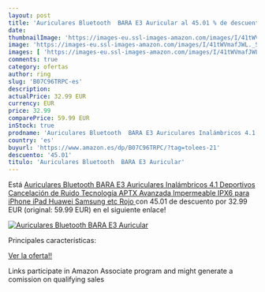 ```yaml
---
layout: post
title: 'Auriculares Bluetooth  BARA E3 Auricular al 45.01 % de descuento'
date: 
thumbnailImage: 'https://images-eu.ssl-images-amazon.com/images/I/41tWVmafJWL._SL200_.jpg'
image: 'https://images-eu.ssl-images-amazon.com/images/I/41tWVmafJWL._SL200_.jpg'
images: [ 'https://images-eu.ssl-images-amazon.com/images/I/41tWVmafJWL._SL200_.jpg' ]
comments: true
category: ofertas
author: ring
slug: 'B07C96TRPC-es'
description:
actualPrice: 32.99 EUR
currency: EUR
price: 32.99
comparePrice: 59.99 EUR
inStock: true
prodname: 'Auriculares Bluetooth  BARA E3 Auriculares Inalámbricos 4.1 Deportivos  Cancelación de Ruido  Tecnología APTX Avanzada  Impermeable IPX6  para iPhone  iPad  Huawei  Samsung etc  Rojo '
country: 'es'
buyurl: 'https://www.amazon.es/dp/B07C96TRPC/?tag=tolees-21'
descuento: '45.01'
titulo: 'Auriculares Bluetooth  BARA E3 Auricular'
---
```


Está [Auriculares Bluetooth  BARA E3 Auriculares Inalámbricos 4.1 Deportivos  Cancelación de Ruido  Tecnología APTX Avanzada  Impermeable IPX6  para iPhone  iPad  Huawei  Samsung etc  Rojo ](https://www.amazon.es/dp/B07C96TRPC/?tag=tolees-21) con 45.01 de descuento por 32.99 EUR (original: 59.99 EUR) en el siguiente enlace!

[![Auriculares Bluetooth  BARA E3 Auricular](https://images-eu.ssl-images-amazon.com/images/I/41tWVmafJWL._SL200_.jpg)](https://www.amazon.es/dp/B07C96TRPC/?tag=tolees-21)

Principales características:


[Ver la oferta!!](https://www.amazon.es/dp/B07C96TRPC/?tag=tolees-21)

Links participate in Amazon Associate program and might generate a comission on qualifying sales


